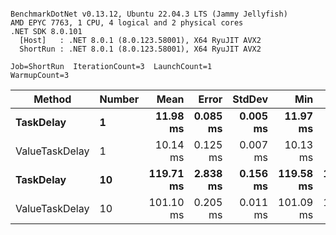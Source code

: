 ```

BenchmarkDotNet v0.13.12, Ubuntu 22.04.3 LTS (Jammy Jellyfish)
AMD EPYC 7763, 1 CPU, 4 logical and 2 physical cores
.NET SDK 8.0.101
  [Host]   : .NET 8.0.1 (8.0.123.58001), X64 RyuJIT AVX2
  ShortRun : .NET 8.0.1 (8.0.123.58001), X64 RyuJIT AVX2

Job=ShortRun  IterationCount=3  LaunchCount=1  
WarmupCount=3  

```
| Method         | Number | Mean      | Error    | StdDev   | Min       | Max       | Allocated |
|--------------- |------- |----------:|---------:|---------:|----------:|----------:|----------:|
| **TaskDelay**      | **1**      |  **11.98 ms** | **0.085 ms** | **0.005 ms** |  **11.97 ms** |  **11.98 ms** |     **352 B** |
| ValueTaskDelay | 1      |  10.14 ms | 0.125 ms | 0.007 ms |  10.13 ms |  10.15 ms |     192 B |
| **TaskDelay**      | **10**     | **119.71 ms** | **2.838 ms** | **0.156 ms** | **119.58 ms** | **119.88 ms** |    **2053 B** |
| ValueTaskDelay | 10     | 101.10 ms | 0.205 ms | 0.011 ms | 101.09 ms | 101.11 ms |     381 B |
